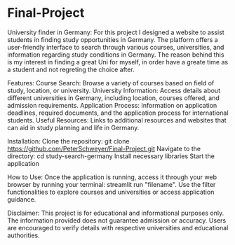 # Final-Project

University finder in Germany:
For this project I designed a website to assist students in finding study opportunities in Germany. The platform offers a user-friendly interface to search through various courses, universities, and information regarding study conditions in Germany.
The reason behind this is my interest in finding a great Uni for myself, in order have a greate time as a student and not regreting the choice after. 

Features:
Course Search: Browse a variety of courses based on field of study, location, or university.
University Information: Access details about different universities in Germany, including location, courses offered, and admission requirements.
Application Process: Information on application deadlines, required documents, and the application process for international students.
Useful Resources: Links to additional resources and websites that can aid in study planning and life in Germany.

Installation:
Clone the repository: git clone https://github.com/PeterSchweyer/Final-Project.git 
Navigate to the directory: cd study-search-germany
Install necessary libraries
Start the application

How to Use:
Once the application is running, access it through your web browser by running your terminal: streamlit run "filename". Use the filter functionalities to explore courses and universities or access application guidance.

Disclaimer:
This project is for educational and informational purposes only. The information provided does not guarantee admission or accuracy. Users are encouraged to verify details with respective universities and educational authorities.


